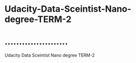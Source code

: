 # Udacity-Data-Sceintist-Nano-degree-TERM-2
# ......................
Udacity Data Sceintist Nano degree TERM-2 
